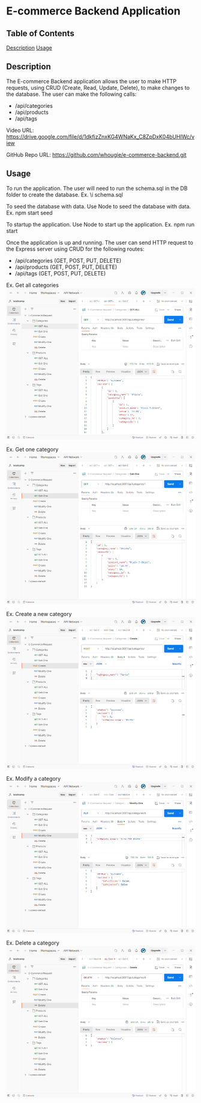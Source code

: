 # E-commerce Backend Application

## Table of Contents
[Description](#description)
[Usage](#usage)

## Description
The E-commerce Backend application allows the user to make HTTP requests, using CRUD (Create, Read, Update, Delete), to make changes to the database.  The user can make the following calls:
- /api/categories
- /api/products
- /api/tags

Video URL: https://drive.google.com/file/d/1dkfjzZnxKG4WNaKx_C8ZpDxK04bUHIWc/view

GitHub Repo URL: https://github.com/whougie/e-commerce-backend.git


## Usage
To run the application.  The user will need to run the schema.sql in the DB folder to create the database. 
Ex. \i schema.sql

To seed the database with data.  Use Node to seed the database with data.
Ex. npm start seed

To startup the application.  Use Node to start up the application.
Ex. npm run start

Once the application is up and running.  The user can send HTTP request to the Express server using CRUD for the following routes: 
- /api/categories (GET, POST, PUT, DELETE)
- /api/products (GET, POST, PUT, DELETE)
- /api/tags (GET, POST, PUT, DELETE)

Ex. Get all categories
![alt text](./images/image.png)

Ex. Get one category
![alt text](./images/image-1.png)

Ex. Create a new category
![alt text](./images/image-2.png)

Ex. Modify a category
![alt text](./images/image-3.png)

Ex. Delete a category
![alt text](./images/image-4.png)
